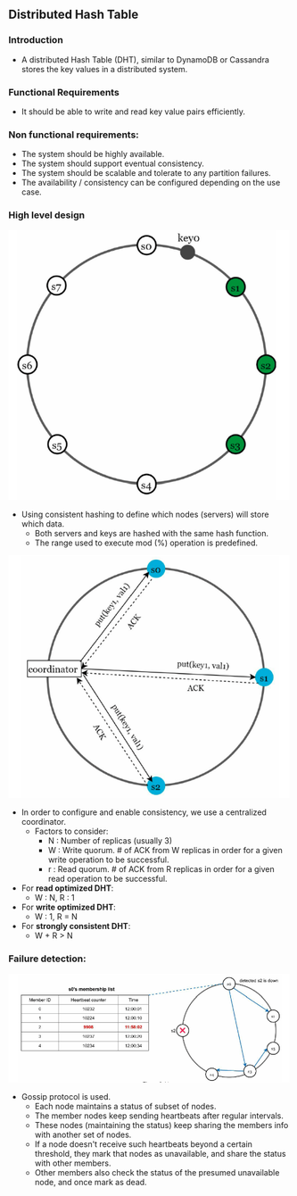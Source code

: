 ## Distributed Hash Table

### Introduction

* A distributed Hash Table (DHT), similar to DynamoDB or Cassandra stores the key values in a distributed system.

### Functional Requirements
* It should be able to write and read key value pairs efficiently.

### Non functional requirements:
* The system should be highly available.
* The system should support eventual consistency.
* The system should be scalable and tolerate to any partition failures.
* The availability / consistency can be configured depending on the use case.


### High level design

![](/resources/IMG_5337.png)

* Using consistent hashing to define which nodes (servers) will store which data.
  * Both servers and keys are hashed with the same hash function.
  * The range used to execute mod (%) operation is predefined.

![](/resources/IMG_5338.png)

* In order to configure and enable consistency, we use a centralized coordinator.
  * Factors to consider:
    * N : Number of replicas (usually 3)
    * W : Write quorum. # of ACK from W replicas in order for a given write operation to be successful.
    * r : Read quorum. # of ACK from R replicas in order for a given read operation to be successful.
* For **read optimized DHT**:
  * W : N, R : 1
* For **write optimized DHT**:
  * W : 1, R = N
* For **strongly consistent DHT**:
  * W + R > N

### Failure detection:

![](/resources/IMG_5339.png)

* Gossip protocol is used.
  * Each node maintains a status of subset of nodes.
  * The member nodes keep sending heartbeats after regular intervals.
  * These nodes (maintaining the status) keep sharing the members info with another set of nodes.
  * If a node doesn't receive such heartbeats beyond a certain threshold, they mark that nodes as unavailable, and share the status with other members.
  * Other members also check the status of the presumed unavailable node, and once mark as dead. 




